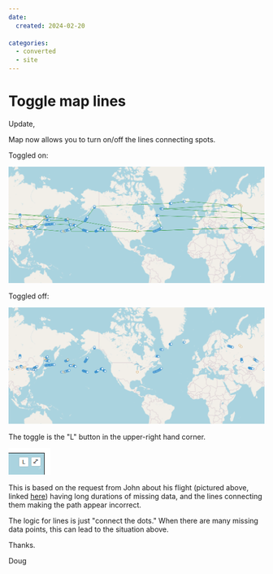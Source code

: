 ```yaml
---
date:
  created: 2024-02-20

categories:
  - converted
  - site
---
```


# Toggle map lines

Update,

Map now allows you to turn on/off the lines connecting spots.

Toggled on:

![alt text](image.png)

Toggled off:

![alt text](image-1.png)

The toggle is the "L" button in the upper-right hand corner.

![alt text](image-2.png)

This is based on the request from John about his flight (pictured above, linked [here](https://traquito.github.io/search/spots/dashboard/?band=20m&channel=264&callsign=KC9IKB&dtGte=2023-11-29&dtLte=)) having long durations of missing data, and the lines connecting them making the path appear incorrect.

The logic for lines is just "connect the dots."  When there are many missing data points, this can lead to the situation above.

Thanks.


Doug

